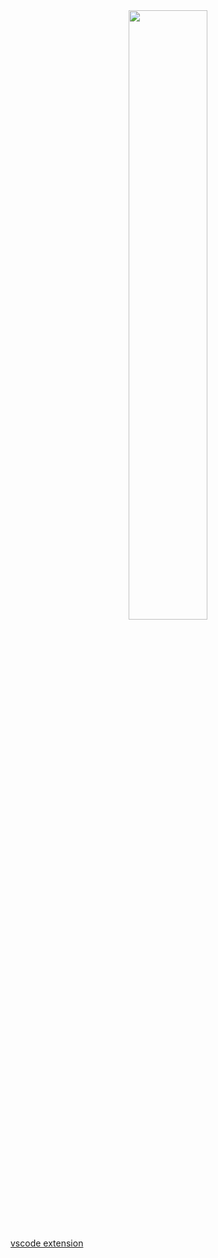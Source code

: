 <div align="center">
  <a href="https://github.com/likec4/likec4">
    <img width="50%" src="https://user-images.githubusercontent.com/824903/232745655-51cdc26b-1723-4ad2-b6e0-4163ae43be09.png">
  </a>
</div>

[vscode extension](https://github.com/likec4/likec4/assets/824903/cae66142-6fd4-48a6-9e23-bd6af9dc9671)
